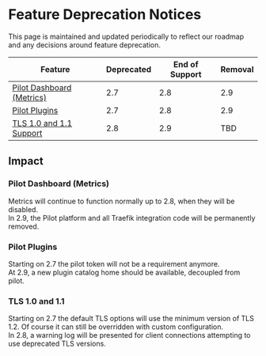 # Feature Deprecation Notices

This page is maintained and updated periodically to reflect our roadmap and any decisions around feature deprecation.

| Feature                                               | Deprecated | End of Support | Removal |
|-------------------------------------------------------|------------|----------------|---------|
| [Pilot Dashboard (Metrics)](#pilot-dashboard-metrics) | 2.7        | 2.8            | 2.9     |
| [Pilot Plugins](#pilot-plugins)                       | 2.7        | 2.8            | 2.9     |
| [TLS 1.0 and 1.1 Support](#tls-1.0-and-1.1)           | 2.8        | 2.9            | TBD     |

## Impact

### Pilot Dashboard (Metrics)

Metrics will continue to function normally up to 2.8, when they will be disabled.  
In 2.9, the Pilot platform and all Traefik integration code will be permanently removed.

### Pilot Plugins 

Starting on 2.7 the pilot token will not be a requirement anymore.  
At 2.9, a new plugin catalog home should be available, decoupled from pilot.

### TLS 1.0 and 1.1

Starting on 2.7 the default TLS options will use the minimum version of TLS 1.2. Of course it can still be overridden with custom configuration.  
In 2.8, a warning log will be presented for client connections attempting to use deprecated TLS versions.
